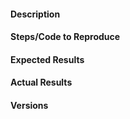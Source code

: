 <!-- Instructions For Filing a Bug: https://github.com/giotto-ai/giotto-time/blob/master/CONTRIBUTING.rst -->

#### Description
<!-- Example: Joblib Error thrown when calling fit on VietorisRipsPersistence 
-->

#### Steps/Code to Reproduce
<!--
If the code is too long, feel free to put it in a public gist and link
it in the issue: https://gist.github.com
-->

#### Expected Results
<!-- Example: No error is thrown. Please paste or describe the expected results.-->

#### Actual Results
<!-- Please paste or specifically describe the actual output or traceback. -->

#### Versions
<!--
Please run the following snippet and paste the output below.
import platform; print(platform.platform())
import sys; print("Python", sys.version)
import numpy; print("NumPy", numpy.__version__)
import scipy; print("SciPy", scipy.__version__)
import joblib; print("joblib", joblib.__version__)
import sklearn; print("Scikit-Learn", sklearn.__version__)
import giotto; print("giotto-Learn", giotto.__version__)
import giottotime; print("giotto-time", giottotime.__version__)
-->


<!-- Thanks for contributing! -->
